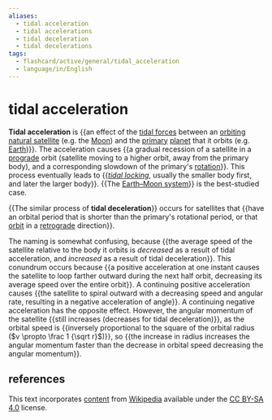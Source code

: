 ```yaml
---
aliases:
  - tidal acceleration
  - tidal accelerations
  - tidal deceleration
  - tidal decelerations
tags:
  - flashcard/active/general/tidal_acceleration
  - language/in/English
---
```


# tidal acceleration

__Tidal acceleration__ is {{an effect of the [tidal forces](tidal%20force.md) between an [orbiting](orbit.md) [natural satellite](natural%20satellite.md) (e.g. the [Moon](Moon.md)) and the [primary](primary%20body.md) [planet](planet.md) that it orbits (e.g. [Earth](Earth.md))}}. The acceleration causes {{a gradual recession of a satellite in a [prograde](retrograde%20and%20prograde%20motion.md) orbit (satellite moving to a higher orbit, away from the primary body), and a corresponding slowdown of the primary's [rotation](rotation.md)}}. This process eventually leads to {{[_tidal locking_](tidal%20locking.md), usually the smaller body first, and later the larger body}}. {{The [Earth–Moon system](orbit%20of%20the%20Moon.md)}} is the best-studied case. <!--SR:!2024-10-14,64,310!2024-10-24,58,270!2025-03-19,175,310!2024-10-05,56,310-->

{{The similar process of __tidal deceleration__}} occurs for satellites that {{have an orbital period that is shorter than the primary's rotational period, or that [orbit](orbit.md) in a [retrograde](retrograde%20and%20prograde%20motion.md) direction}}. <!--SR:!2024-10-05,52,290!2025-02-15,151,310-->

The naming is somewhat confusing, because {{the average speed of the satellite relative to the body it orbits is _decreased_ as a result of tidal acceleration, and _increased_ as a result of tidal deceleration}}. This conundrum occurs because {{a positive acceleration at one instant causes the satellite to loop farther outward during the next half orbit, decreasing its average speed over the entire orbit}}. A continuing positive acceleration causes {{the satellite to spiral outward with a decreasing speed and angular rate, resulting in a negative acceleration of angle}}. A continuing negative acceleration has the opposite effect. However, the angular momentum of the satellite {{still increases (decreases for tidal deceleration)}}, as the orbital speed is {{inversely proportional to the square of the orbital radius ($v \propto \frac 1 {\sqrt r}$)}}, so {{the increase in radius increases the angular momentum faster than the decrease in orbital speed decreasing the angular momentum}}. <!--SR:!2024-10-03,50,290!2025-02-02,129,290!2024-12-10,91,270!2024-09-28,48,290!2025-02-05,133,290!2024-09-28,49,310-->

## references

This text incorporates [content](https://en.wikipedia.org/wiki/tidal_acceleration) from [Wikipedia](Wikipedia.md) available under the [CC BY-SA 4.0](https://creativecommons.org/licenses/by-sa/4.0/) license.
